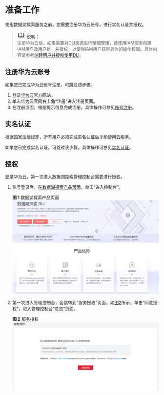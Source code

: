 # 准备工作<a name="dli_01_0399"></a>

使用数据湖探索服务之前，您需要注册华为云账号，进行实名认证并授权。

>![](public_sys-resources/icon-note.gif) **说明：**   
>注册华为云后，如果需要对DLI资源进行精细管理，请使用IAM服务创建IAM用户及用户组，并授权，以使得IAM用户获得具体的操作权限。具体内容请参考[创建用户并授权使用DLI](创建用户并授权使用DLI.md)。  

## 注册华为云账号<a name="zh-cn_topic_0093130136_section48006450144119"></a>

如果您已完成华为云账号注册，可跳过该步骤。

1.  登录[华为云](https://www.huaweicloud.com/)官方网站。
2.  单击华为云官网右上角“注册”进入注册页面。
3.  在注册页面，根据提示信息完成注册。具体操作可参见[账号注册](https://support.huaweicloud.com/usermanual-account/zh-cn_topic_0069252244.html)。

## 实名认证<a name="zh-cn_topic_0093130136_section54853119145628"></a>

根据国家法律规定，所有用户必须完成实名认证后才能使用云服务。

如果您已完成实名认证，可跳过该步骤。具体操作可参见[实名认证](https://support.huaweicloud.com/usermanual-account/account_auth_00001.html)。

## 授权<a name="section14220448161615"></a>

登录华为云，第一次进入数据湖探索管理控制台需要进行授权。

1.  账号登录后，在[数据湖探索产品页面](https://www.huaweicloud.com/product/dli.html)，单击“进入控制台”。

    **图 1**  数据湖探索产品页面<a name="fig3397456154911"></a>  
    ![](figures/数据湖探索产品页面.png "数据湖探索产品页面")

2.  第一次进入管理控制台，会跳转到“服务授权”页面，如[图2](#fig3222348151611)所示，单击“同意授权”，进入管理控制台“总览”页面。

    **图 2**  服务授权<a name="fig3222348151611"></a>  
    ![](figures/服务授权.png "服务授权")


